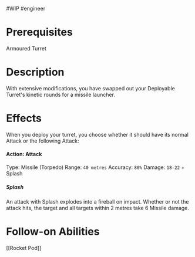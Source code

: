 #WIP #engineer 

# Prerequisites

Armoured Turret

# Description

With extensive modifications, you have swapped out your Deployable Turret's kinetic rounds for a missile launcher.

# Effects

When you deploy your turret, you choose whether it should have its normal Attack or the following Attack:

#### Action: Attack

Type: Missile (Torpedo)
Range: `40 metres`
Accuracy: `80%`
Damage: `18-22` + Splash

##### Splash

An attack with Splash explodes into a fireball on impact. Whether or not the attack hits, the target and all targets within 2 metres take 6 Missile damage.

# Follow-on Abilities

[[Rocket Pod]]